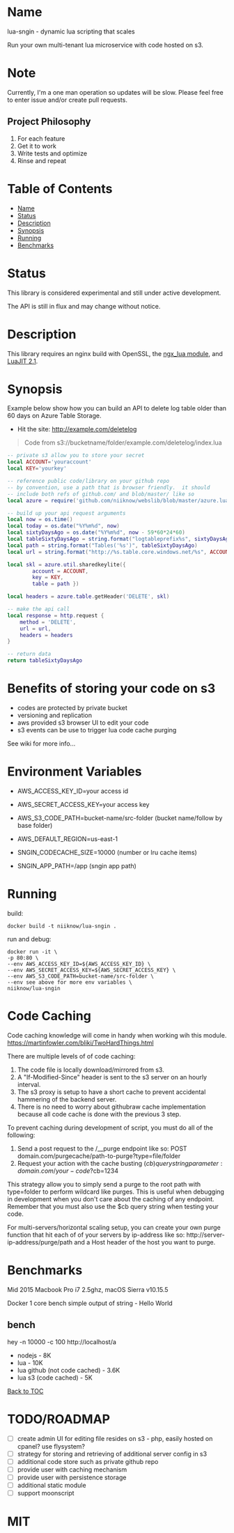 Name
====

lua-sngin - dynamic lua scripting that scales

Run your own multi-tenant lua microservice with code hosted on s3.

Note
====

Currently, I'm a one man operation so updates will be slow.  Please feel free to enter issue and/or create pull requests.  

## Project Philosophy
1. For each feature
2. Get it to work
3. Write tests and optimize
4. Rinse and repeat

Table of Contents
=================

* [Name](#name)
* [Status](#status)
* [Description](#description)
* [Synopsis](#synopsis)
* [Running](#running)
* [Benchmarks](#benchmarks)

Status
======

This library is considered experimental and still under active development.

The API is still in flux and may change without notice.

Description
===========

This library requires an nginx build with OpenSSL,
the [ngx_lua module](http://wiki.nginx.org/HttpLuaModule), and [LuaJIT 2.1](http://luajit.org/luajit.html).

Synopsis
========
Example below show how you can build an API to delete log table older than 60 days on Azure Table Storage.

* Hit the site: http://example.com/deletelog
> Code from s3://bucketname/folder/example.com/deletelog/index.lua
```lua
-- private s3 allow you to store your secret
local ACCOUNT='youraccount'
local KEY='yourkey'

-- reference public code/library on your github repo
-- by convention, use a path that is browser friendly.  it should
-- include both refs of github.com/ and blob/master/ like so
local azure = require('github.com/niiknow/webslib/blob/master/azure.lua')

-- build up your api request arguments
local now = os.time()
local today = os.date("%Y%m%d", now)
local sixtyDaysAgo = os.date("%Y%m%d", now - 59*60*24*60)
local tableSixtyDaysAgo = string.format("logtableprefix%s", sixtyDaysAgo)
local path = string.format("Tables('%s')", tableSixtyDaysAgo)
local url = string.format("http://%s.table.core.windows.net/%s", ACCOUNT, path)

local skl = azure.util.sharedkeylite({
        account = ACCOUNT, 
        key = KEY, 
        table = path })

local headers = azure.table.getHeader('DELETE', skl)

-- make the api call
local response = http.request {
    method = 'DELETE',
    url = url,
    headers = headers
}

-- return data
return tableSixtyDaysAgo
```

# Benefits of storing your code on s3
* codes are protected by private bucket
* versioning and replication
* aws provided s3 browser UI to edit your code
* s3 events can be use to trigger lua code cache purging

See wiki for more info...

Environment Variables
=====================
* AWS_ACCESS_KEY_ID=your access id
* AWS_SECRET_ACCESS_KEY=your access key
* AWS_S3_CODE_PATH=bucket-name/src-folder (bucket name/follow by base folder)

* AWS_DEFAULT_REGION=us-east-1
* SNGIN_CODECACHE_SIZE=10000 (number or lru cache items)
* SNGIN_APP_PATH=/app (sngin app path)

Running
=======

build:
```
docker build -t niiknow/lua-sngin .
```

run and debug:
```
docker run -it \
-p 80:80 \
--env AWS_ACCESS_KEY_ID=${AWS_ACCESS_KEY_ID} \
--env AWS_SECRET_ACCESS_KEY=${AWS_SECRET_ACCESS_KEY} \
--env AWS_S3_CODE_PATH=bucket-name/src-folder \
--env see above for more env variables \
niiknow/lua-sngin
```

Code Caching
============
Code caching knowledge will come in handy when working wih this module.  https://martinfowler.com/bliki/TwoHardThings.html

There are multiple levels of of code caching:
1. The code file is locally download/mirrored from s3.
2. A "If-Modified-Since" header is sent to the s3 server on an hourly interval.
3. The s3 proxy is setup to have a short cache to prevent accidental hammering of the backend server.
4. There is no need to worry about githubraw cache implementation because all code cache is done with the previous 3 step.

To prevent caching during development of script, you must do all of the following:
1. Send a post request to the /__purge endpoint like so: POST domain.com/purgecache/path-to-purge?type=file/folder
2. Request your action with the cache busting ($cb) query string parameter: domain.com/your-code?$cb=1234

This strategy allow you to simply send a purge to the root path with type=folder to perform wildcard like purges.  This is useful when debugging in development when you don't care about the caching of any endpoint.  Remember that you must also use the $cb query string when testing your code.

For multi-servers/horizontal scaling setup, you can create your own purge function that hit each of of your servers by ip-address like so: http://server-ip-address/purge/path and a Host header of the host you want to purge.  

Benchmarks
==========
Mid 2015 Macbook Pro i7 2.5ghz, macOS Sierra v10.15.5

Docker 1 core bench simple output of string - Hello World

## bench
hey -n 10000 -c 100 http://localhost/a

* nodejs - 8K
* lua - 10K
* lua github (not code cached) - 3.6K
* lua s3 (code cached) - 5K 

[Back to TOC](#table-of-contents)

TODO/ROADMAP
============
- [ ] create admin UI for editing file resides on s3 - php, easily hosted on cpanel?  use flysystem?
- [ ] strategy for storing and retrieving of additional server config in s3
- [ ] additional code store such as private github repo
- [ ] provide user with caching mechanism
- [ ] provide user with persistence storage
- [ ] additional static module
- [ ] support moonscript

# MIT
